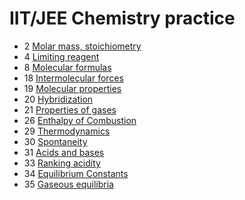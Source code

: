 # IIT/JEE Chemistry practice

- 2 [Molar mass, stoichiometry](molar-mass-stoichiometry)
- 4 [Limiting reagent](limiting-reagent)
- 8 [Molecular formulas](molecular-formulas)
- 18 [Intermolecular forces](intermolecular-forces)
- 19 [Molecular properties](molecular-properties)
- 20 [Hybridization](hybridization)
- 21 [Properties of gases](properties-of-gases)
- 26 [Enthalpy of Combustion](enthalpy-of-combustion)
- 29 [Thermodynamics](thermodynamics)
- 30 [Spontaneity](spontaneity)
- 31 [Acids and bases](acids-and-bases)
- 33 [Ranking acidity](ranking-acidity)
- 34 [Equilibrium Constants](equilibrium-constants)
- 35 [Gaseous equilibria](gaseous-equilibria)